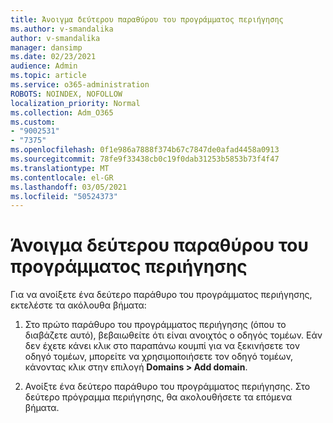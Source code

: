 ```yaml
---
title: Άνοιγμα δεύτερου παραθύρου του προγράμματος περιήγησης
ms.author: v-smandalika
author: v-smandalika
manager: dansimp
ms.date: 02/23/2021
audience: Admin
ms.topic: article
ms.service: o365-administration
ROBOTS: NOINDEX, NOFOLLOW
localization_priority: Normal
ms.collection: Adm_O365
ms.custom:
- "9002531"
- "7375"
ms.openlocfilehash: 0f1e986a7888f374b67c7847de0afad4458a0913
ms.sourcegitcommit: 78fe9f33438cb0c19f0dab31253b5853b73f4f47
ms.translationtype: MT
ms.contentlocale: el-GR
ms.lasthandoff: 03/05/2021
ms.locfileid: "50524373"
---
```

# <a name="open-a-second-browser-window"></a>Άνοιγμα δεύτερου παραθύρου του προγράμματος περιήγησης

Για να ανοίξετε ένα δεύτερο παράθυρο του προγράμματος περιήγησης, εκτελέστε τα ακόλουθα βήματα:

1. Στο πρώτο παράθυρο του προγράμματος περιήγησης (όπου το διαβάζετε αυτό), βεβαιωθείτε ότι είναι ανοιχτός ο οδηγός τομέων. Εάν δεν έχετε κάνει κλικ στο παραπάνω κουμπί για να ξεκινήσετε τον οδηγό τομέων, μπορείτε να χρησιμοποιήσετε τον οδηγό τομέων, κάνοντας κλικ στην επιλογή **Domains > Add domain**.

2. Ανοίξτε ένα δεύτερο παράθυρο του προγράμματος περιήγησης. Στο δεύτερο πρόγραμμα περιήγησης, θα ακολουθήσετε τα επόμενα βήματα.
